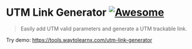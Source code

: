 # UTM Link Generator [![Awesome](https://cdn.rawgit.com/sindresorhus/awesome/d7305f38d29fed78fa85652e3a63e154dd8e8829/media/badge.svg)](https://github.com/sindresorhus/awesome)

>Easily add UTM valid parameters and generate a UTM trackable link.

Try demo: https://tools.waytolearnx.com/utm-link-generator
